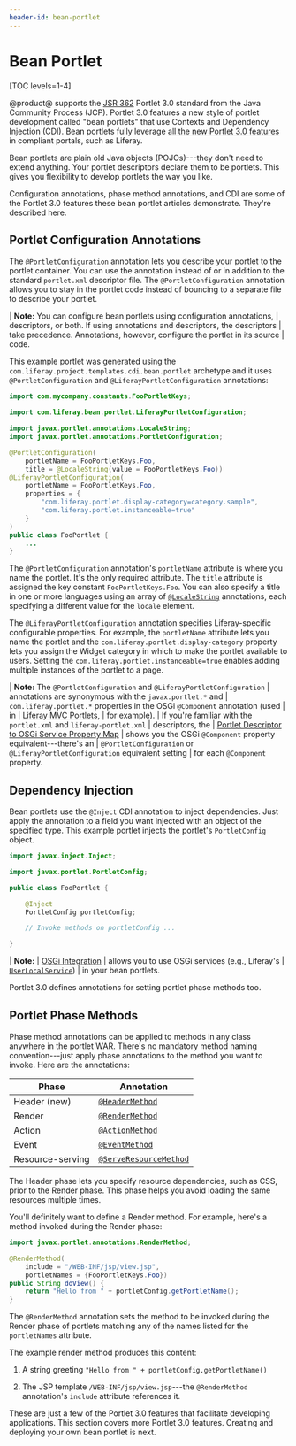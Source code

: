 ```yaml
---
header-id: bean-portlet
---
```


# Bean Portlet

[TOC levels=1-4]

@product@ supports the
[JSR 362](https://jcp.org/en/jsr/detail?id=362)
Portlet 3.0 standard from the Java Community Process (JCP). Portlet 3.0 features
a new style of portlet development called "bean portlets" that use Contexts and
Dependency Injection (CDI). Bean portlets fully leverage
[all the new Portlet 3.0 features](https://portals.apache.org/pluto/v301/v3Features.html)
in compliant portals, such as Liferay. 

Bean portlets are plain old Java objects (POJOs)---they don't need to extend
anything. Your portlet descriptors declare them to be portlets. This gives you
flexibility to develop portlets the way you like. 

Configuration annotations, phase method annotations, and CDI are some of the
Portlet 3.0 features these bean portlet articles demonstrate. They're described
here. 

## Portlet Configuration Annotations

The
[`@PortletConfiguration`](https://docs.liferay.com/portlet-api/3.0/javadocs/javax/portlet/annotations/PortletConfiguration.html)
annotation lets you describe your portlet to the portlet container. You can use
the annotation instead of or in addition to the standard `portlet.xml`
descriptor file. The `@PortletConfiguration` annotation allows you to stay in
the portlet code instead of bouncing to a separate file to describe your
portlet. 

| **Note:** You can configure bean portlets using configuration annotations, 
| descriptors, or both. If using annotations and descriptors, the descriptors 
| take precedence. Annotations, however, configure the portlet in its source
| code. 

This example portlet was generated using the
`com.liferay.project.templates.cdi.bean.portlet` archetype and it uses
`@PortletConfiguration` and `@LiferayPortletConfiguration` annotations:

```java
import com.mycompany.constants.FooPortletKeys;

import com.liferay.bean.portlet.LiferayPortletConfiguration;

import javax.portlet.annotations.LocaleString;
import javax.portlet.annotations.PortletConfiguration;

@PortletConfiguration(
    portletName = FooPortletKeys.Foo,
    title = @LocaleString(value = FooPortletKeys.Foo))
@LiferayPortletConfiguration(
    portletName = FooPortletKeys.Foo,
    properties = {
        "com.liferay.portlet.display-category=category.sample",
        "com.liferay.portlet.instanceable=true"
    }
)
public class FooPortlet {
    ...
}
```

The `@PortletConfiguration` annotation's `portletName` attribute is where you
name the portlet. It's the only required attribute. The `title` attribute is
assigned the key constant `FooPortletKeys.Foo`. You can also specify a title in
one or more languages using an array of
[`@LocaleString`](https://docs.liferay.com/portlet-api/3.0/javadocs/javax/portlet/annotations/LocaleString.html)
annotations, each specifying a different value for the `locale` element. 

The `@LiferayPortletConfiguration` annotation specifies Liferay-specific
configurable properties. For example, the `portletName` attribute lets you name
the portlet and the `com.liferay.portlet.display-category` property lets you
assign the Widget category in which to make the portlet available to users.
Setting the `com.liferay.portlet.instanceable=true` enables adding multiple
instances of the portlet to a page. 

| **Note:** The `@PortletConfiguration` and `@LiferayPortletConfiguration` 
| annotations are synonymous with the `javax.portlet.*` and
| `com.liferay.portlet.*` properties in the OSGi `@Component` annotation (used 
| in
| [Liferay MVC Portlets](/docs/7-2/appdev/-/knowledge_base/appdev/creating-an-mvc-portlet),
| for example).
| If you're familiar with the `portlet.xml` and `liferay-portlet.xml` 
| descriptors, the
| [Portlet Descriptor to OSGi Service Property Map](/docs/7-2/reference/-/knowledge_base/reference/portlet-descriptor-to-osgi-service-property-map) 
| shows you the OSGi `@Component` property equivalent---there's an
| `@PortletConfiguration` or `@LiferayPortletConfiguration` equivalent setting 
| for each `@Component` property. 

## Dependency Injection

Bean portlets use the `@Inject` CDI annotation to inject dependencies. Just
apply the annotation to a field you want injected with an object of the
specified type. This example portlet injects the portlet's `PortletConfig`
object. 

```java
import javax.inject.Inject;

import javax.portlet.PortletConfig;

public class FooPortlet {

    @Inject
    PortletConfig portletConfig;

    // Invoke methods on portletConfig ...

}
```

| **Note:**
| [OSGi Integration](/docs/7-2/frameworks/-/knowledge_base/frameworks/osgi-cdi-integration) 
| allows you to use OSGi services (e.g., Liferay's 
| [`UserLocalService`](@platform-ref@/7.2-latest/javadocs/portal-kernel/com/liferay/portal/kernel/service/UserLocalService.html))
| in your bean portlets. 

Portlet 3.0 defines annotations for setting portlet phase methods too. 

## Portlet Phase Methods

Phase method annotations can be applied to methods in any class anywhere in the
portlet WAR. There's no mandatory method naming convention---just apply phase
annotations to the method you want to invoke. Here are the annotations:

| Phase    | Annotation |
| ---------------- | ---------- |
| Header (new)     | [`@HeaderMethod`](https://portals.apache.org/pluto/portlet-3.0-apidocs/javax/portlet/annotations/HeaderMethod.html) |
| Render           | [`@RenderMethod`](https://portals.apache.org/pluto/portlet-3.0-apidocs/javax/portlet/annotations/RenderMethod.html) |
| Action           | [`@ActionMethod`](https://portals.apache.org/pluto/portlet-3.0-apidocs/javax/portlet/annotations/ActionMethod.html) |
| Event            | [`@EventMethod`](https://portals.apache.org/pluto/portlet-3.0-apidocs/javax/portlet/annotations/EventMethod.html)  |
| Resource-serving | [`@ServeResourceMethod`](https://portals.apache.org/pluto/portlet-3.0-apidocs/javax/portlet/annotations/ServeResourceMethod.html) |

The Header phase lets you specify resource dependencies, such as CSS, prior to
the Render phase. This phase helps you avoid loading the same resources multiple
times. 

You'll definitely want to define a Render method. For example, here's a method
invoked during the Render phase:

```java
import javax.portlet.annotations.RenderMethod;

@RenderMethod(
    include = "/WEB-INF/jsp/view.jsp",
    portletNames = {FooPortletKeys.Foo})
public String doView() {
    return "Hello from " + portletConfig.getPortletName();
}
```

The `@RenderMethod` annotation sets the method to be invoked during the Render
phase of portlets matching any of the names listed for the `portletNames`
attribute.  

The example render method produces this content:

1.  A string greeting `"Hello from " + portletConfig.getPortletName()`

2.  The JSP template `/WEB-INF/jsp/view.jsp`---the `@RenderMethod` annotation's 
    `include` attribute references it. 

These are just a few of the Portlet 3.0 features that facilitate developing
applications. This section covers more Portlet 3.0 features. Creating and
deploying your own bean portlet is next. 
